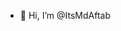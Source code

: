 - 👋 Hi, I’m @ItsMdAftab


<!---
ItsMdAftab/ItsMdAftab is a ✨ special ✨ repository because its `README.md` (this file) appears on your GitHub profile.
You can click the Preview link to take a look at your changes.
--->
